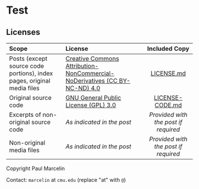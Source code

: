 # Test

## Licenses

|Scope|License|Included Copy|
|:---|:---|:---:|
|Posts (except source code portions), index pages, original media files|[Creative Commons Attribution-NonCommercial-NoDerivatives (CC BY-NC-ND) 4.0](https://creativecommons.org/licenses/by-nc-nd/4.0/legalcode.en)|[LICENSE.md](/LICENSE.md)|
|Original source code|[GNU General Public License (GPL) 3.0](http://www.gnu.org/licenses/gpl-3.0.html)|[LICENSE-CODE.md](/LICENSE-CODE.md)|
|Excerpts of non-original source code|_As indicated in the post_|_Provided with the post if required_|
|Non-original media files|_As indicated in the post_|_Provided with the post if required_|

Copyright Paul Marcelin

Contact: `marcelin` at `cmu.edu` (replace "at" with `@`)
